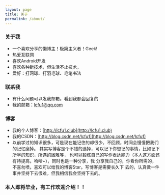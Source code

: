 ```yaml
---
layout: page
title: 关于
permalink: /about/
---
```


### 关于我
- 一个喜欢分享的懒博主！极简主义者！Geek!
- 热爱互联网
- 喜欢Android开发
- 喜欢各种新技术，但生活不止技术，
- 爱好：打网球、打羽毛球、毛笔书法

### 联系我
- 有什么问题可以发我邮箱，看到我都会回复的
- 我的邮箱：lcfu1@qq.com

### 博客
- 我的个人博客：[http://lcfu1.club](http://lcfu1.club)
- 我的CSDN：[http://blog.csdn.net/lcfu1](http://blog.csdn.net/lcfu1)
- 以前学过的知识很多，可是现在能记住的却很少，不回顾，时间会慢慢把我们的记忆磨掉。
其实写博客是个不错的选择，可以记下你想记的事情，比如记下所学的知识，所遇的困难等，
也可以锻炼自己的写作表达能力（本人这方面还有待提高，哈哈~），同时也是一种分享，我
分享我自己的，你看你所需的，不喜勿喷，喜欢可以给我的博客Star。写博客是需要长久下
去的，认真做一件事并坚持下去很难，但我相信我会坚持下去的。

### 本人即将毕业，有工作欢迎介绍！！

